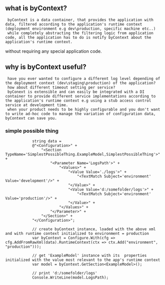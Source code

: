 ## what is byContext?
     byContext is a data container, that provides the application with data, filtered according to the application's runtime context (deployment environment e.g dev\production, specific machine etc..) 
     while completely abstracting the filtering logic from application code, all the application has to do is notify byContext about the application's runtime context.
without requiring any special application code.
 
## why is byContext useful?
     have you ever wanted to configure a different log level depending of the deployment context (dev\staging\production) of the application? 
     how about different timeout setting per service?
     byConext is extensible and can easily be integrated with a DI container to provide different service implementations according to the application's runtime context e.g using a stub access control service at development time.
     when your product needs to be highly configurable and you don't want to write ad-hoc code to manage the variation of configuration data, byContext can save you.

### simple possible thing

```
            string data =
            @"<Configuration>" +
                "<Section TypeName='SimplestPossibleThing.ExampleModel,SimplestPossibleThing'>" +
                    "<Parameter Name='LogsPath'>" +
                        "<Values>" +
                            "<Value Value='./logs'>" +
                                "<TextMatch Subject='environment' Value='development'/>" +
                            "</Value>" +
                            "<Value Value='d:/somefolder/logs'>" +
                                "<TextMatch Subject='environment' Value='production'/>" +
                            "</Value>" +
                        "</Values>" +
                    "</Parameter>" +
                "</Section>" +
            "</Configuration>";

            // create byContext instance, loaded with the above xml and with runtime context initialized to environment = production
            var byContext = Configure.With(cfg => cfg.AddFromRawXml(data).RuntimeContext(ctx => ctx.Add("environment", "production")));

            // get 'ExampleModel' instance with its  properties initialized with the value most relevant to the app's runtime context
            var model = byContext.GetSection<ExampleModel>();

            // print 'd:/somefolder/logs'
            Console.WriteLine(model.LogsPath);
```
